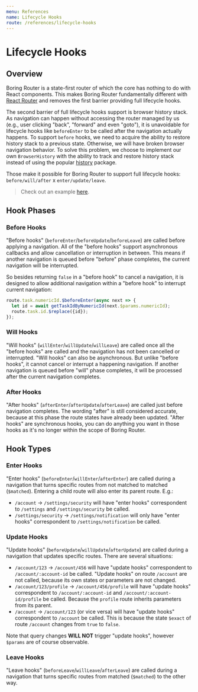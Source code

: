 ```yaml
---
menu: References
name: Lifecycle Hooks
route: /references/lifecycle-hooks
---
```


# Lifecycle Hooks

## Overview

Boring Router is a state-first router of which the core has nothing to do with React components. This makes Boring Router fundamentally different with [React Router](https://github.com/ReactTraining/react-router) and removes the first barrier providing full lifecycle hooks.

The second barrier of full lifecycle hooks support is browser history stack. As navigation can happen without accessing the router managed by us (e.g., user clicking "back", "forward" and even "goto"), it is unavoidable for lifecycle hooks like `beforeEnter` to be called after the navigation actually happens. To support `before` hooks, we need to acquire the ability to restore history stack to a previous state. Otherwise, we will have broken browser navigation behavior. To solve this problem, we choose to implement our own `BrowserHistory` with the ability to track and restore history stack instead of using the popular [history](https://github.com/ReactTraining/history) package.

Those make it possible for Boring Router to support full lifecycle hooks: `before/will/after` x `enter/update/leave`.

> Check out an example <a href="https://codesandbox.io/s/github/makeflow/boring-router/tree/master/packages/examples/lifecycle-hooks?file=/main.tsx&amp;expanddevtools=1" target="_blank" >here</a>.

## Hook Phases

### Before Hooks

"Before hooks" (`beforeEnter`/`beforeUpdate`/`beforeLeave`) are called before applying a navigation. All of the "before hooks" support asynchronous callbacks and allow cancellation or interruption in between. This means if another navigation is queued before "before" phase completes, the current navigation will be interrupted.

So besides returning `false` in a "before hook" to cancel a navigation, it is designed to allow additional navigation within a "before hook" to interrupt current navigation:

```ts
route.task.numericId.$beforeEnter(async next => {
  let id = await getTaskIdByNumericId(next.$params.numericId);
  route.task.id.$replace({id});
});
```

### Will Hooks

"Will hooks" (`willEnter`/`willUpdate`/`willLeave`) are called once all the "before hooks" are called and the navigation has not been cancelled or interrupted. "Will hooks" can also be asynchronous. But unlike "before hooks", it cannot cancel or interrupt a happening navigation. If another navigation is queued before "will" phase completes, it will be processed after the current navigation completes.

### After Hooks

"After hooks" (`afterEnter`/`afterUpdate`/`afterLeave`) are called just before navigation completes. The wording "after" is still considered accurate, because at this phase the route states have already been updated. "After hooks" are synchronous hooks, you can do anything you want in those hooks as it's no longer within the scope of Boring Router.

## Hook Types

### Enter Hooks

"Enter hooks" (`beforeEnter`/`willEnter`/`afterEnter`) are called during a navigation that turns specific routes from not matched to matched (`$matched`). Entering a child route will also enter its parent route. E.g.:

- `/account` -> `/settings/security` will have "enter hooks" correspondent to `/settings` and `/settings/security` be called.
- `/settings/security` -> `/settings/notification` will only have "enter hooks" correspondent to `/settings/notification` be called.

### Update Hooks

"Update hooks" (`beforeUpdate`/`willUpdate`/`afterUpdate`) are called during a navigation that updates specific routes. There are several situations:

- `/account/123` -> `/account/456` will have "update hooks" correspondent to `/account/:account-id` be called. "Update hooks" on route `/account` are not called, because its own states or parameters are not changed.
- `/account/123/profile` -> `/account/456/profile` will have "update hooks" correspondent to `/account/:account-id` and `/account/:account-id/profile` be called. Because the `profile` route inherits parameters from its parent.
- `/account` -> `/account/123` (or vice versa) will have "update hooks" correspondent to `/account` be called. This is because the state `$exact` of route `/account` changes from `true` to `false`.

Note that query changes **WILL NOT** trigger "update hooks", however `$params` are of course observable.

### Leave Hooks

"Leave hooks" (`beforeLeave`/`willLeave`/`afterLeave`) are called during a navigation that turns specific routes from matched (`$matched`) to the other way.
